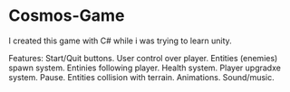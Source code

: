 # Cosmos-Game

I created this game with C# while i was trying to learn unity.

Features:
Start/Quit buttons.
User control over player.
Entities (enemies) spawn system.
Entinies following player.
Health system.
Player upgradxe system.
Pause.
Entities collision with terrain.
Animations.
Sound/music.
